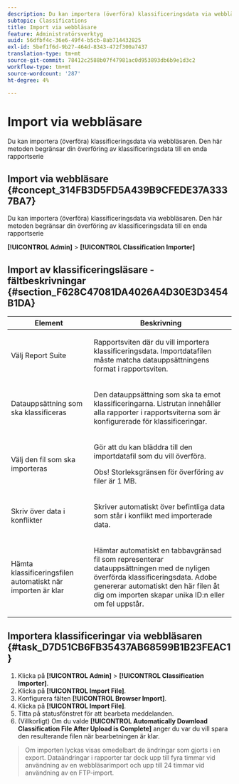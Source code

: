 ```yaml
---
description: Du kan importera (överföra) klassificeringsdata via webbläsaren. Den här metoden begränsar din överföring av klassificeringsdata till en enda rapportserie
subtopic: Classifications
title: Import via webbläsare
feature: Administratörsverktyg
uuid: 56dfbf4c-36e6-49f4-b5cb-8ab714432825
exl-id: 5bef1f6d-9b27-464d-8343-472f300a7437
translation-type: tm+mt
source-git-commit: 78412c2588b07f47981ac0d953893db6b9e1d3c2
workflow-type: tm+mt
source-wordcount: '287'
ht-degree: 4%

---
```


# Import via webbläsare

Du kan importera (överföra) klassificeringsdata via webbläsaren. Den här metoden begränsar din överföring av klassificeringsdata till en enda rapportserie

## Import via webbläsare {#concept_314FB3D5FD5A439B9CFEDE37A3337BA7}

Du kan importera (överföra) klassificeringsdata via webbläsaren. Den här metoden begränsar din överföring av klassificeringsdata till en enda rapportserie

**[!UICONTROL Admin]** > **[!UICONTROL Classification Importer]**

## Import av klassificeringsläsare - fältbeskrivningar {#section_F628C47081DA4026A4D30E3D3454B1DA}

<table id="table_7FC7E510E7E74C2D9E8F316C5C6B66DB"> 
 <thead> 
  <tr> 
   <th colname="col1" class="entry"> Element </th> 
   <th colname="col2" class="entry"> Beskrivning </th> 
  </tr> 
 </thead>
 <tbody> 
  <tr> 
   <td colname="col1"> Välj Report Suite </td> 
   <td colname="col2"> <p>Rapportsviten där du vill importera klassificeringsdata. Importdatafilen måste matcha datauppsättningens format i rapportsviten. </p> </td> 
  </tr> 
  <tr> 
   <td colname="col1"> Datauppsättning som ska klassificeras </td> 
   <td colname="col2"> <p>Den datauppsättning som ska ta emot klassificeringarna. Listrutan innehåller alla rapporter i rapportsviterna som är konfigurerade för klassificeringar. </p> </td> 
  </tr> 
  <tr> 
   <td colname="col1"> Välj den fil som ska importeras </td> 
   <td colname="col2"> <p>Gör att du kan bläddra till den importdatafil som du vill överföra. </p> <p>Obs!  Storleksgränsen för överföring av filer är 1 MB. </p> </td> 
  </tr> 
  <tr> 
   <td colname="col1"> Skriv över data i konflikter </td> 
   <td colname="col2"> <p>Skriver automatiskt över befintliga data som står i konflikt med importerade data. </p> </td> 
  </tr> 
  <tr> 
   <td colname="col1"> Hämta klassificeringsfilen automatiskt när importen är klar </td> 
   <td colname="col2"> <p>Hämtar automatiskt en tabbavgränsad fil som representerar datauppsättningen med de nyligen överförda klassificeringsdata. Adobe genererar automatiskt den här filen åt dig om importen skapar unika ID:n eller om fel uppstår. </p> </td> 
  </tr> 
 </tbody> 
</table>

## Importera klassificeringar via webbläsaren {#task_D7D51CB6FB35437AB68599B1B23FEAC1}

<!-- 

t_upload_a_saint_data_file_via_web_browser.xml

 -->

1. Klicka på **[!UICONTROL Admin]** > **[!UICONTROL Classification Importer]**.
1. Klicka på **[!UICONTROL Import File]**.
1. Konfigurera fälten **[!UICONTROL Browser Import]**.
1. Klicka på **[!UICONTROL Import File]**.
1. Titta på statusfönstret för att bearbeta meddelanden.
1. (Villkorligt) Om du valde **[!UICONTROL Automatically Download Classification File After Upload is Complete]** anger du var du vill spara den resulterande filen när bearbetningen är klar.
>Om importen lyckas visas omedelbart de ändringar som gjorts i en export. Dataändringar i rapporter tar dock upp till fyra timmar vid användning av en webbläsarimport och upp till 24 timmar vid användning av en FTP-import.
